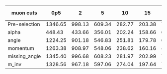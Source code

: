 |muon cuts|0p5|2|5|10|15|25|2f-mutau|4f-2mutau2l|4f-2mutau2q|
|---|---|---|---|---|---|---|---|---|---|
|Pre-selection|1346.65|998.13|609.34|282.77|203.38|79.13|164312.34|112.56|88.82|
|alpha|448.43|433.66|356.01|202.24|158.66|66.62|2879.11|49.20|32.53|
|angle|1224.25|901.18|546.83|251.81|179.78|69.31|152068.50|100.58|79.54|
|momentum|1263.38|908.97|548.06|238.62|160.16|44.64|159535.26|87.99|77.31|
|missing_angle|1345.40|996.68|608.23|281.97|202.99|78.97|164279.67|111.76|88.74|
|m_inv|1328.56|967.18|597.06|274.04|197.64|76.73|163085.14|102.22|88.68|
